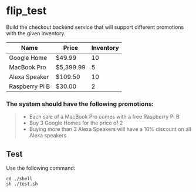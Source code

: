 # flip_test

Build the checkout
backend service that will support different promotions with the given inventory.

| Name           | Price     | Inventory |
| -------------- | --------- | --------- |
| Google Home    | $49.99    | 10        |
| MacBook Pro    | $5,399.99 | 5         |
| Alexa Speaker  | $109.50   | 10        |
| Raspberry Pi B | $30.00    | 2         |

### The system should have the following promotions:

> - Each sale of a MacBook Pro comes with a free Raspberry Pi B
> - Buy 3 Google Homes for the price of 2
> - Buying more than 3 Alexa Speakers will have a 10% discount on all Alexa speakers

## Test

Use the following command:

```
cd ./shell
sh ./test.sh
```
